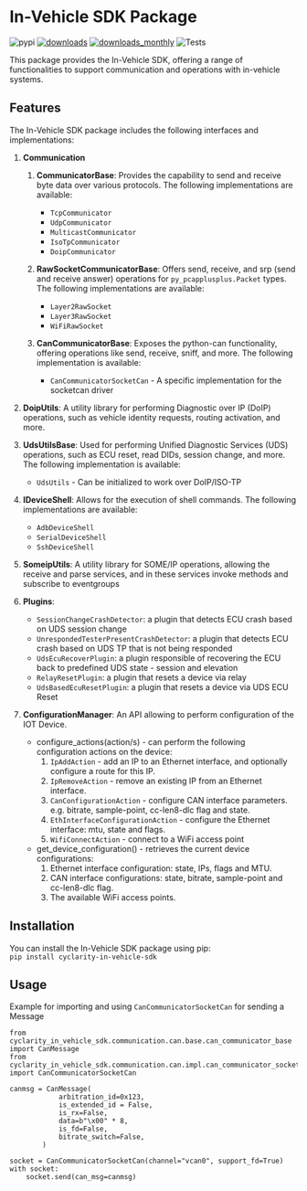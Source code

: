 # In-Vehicle SDK Package  

![pypi](https://img.shields.io/pypi/v/cyclarity-in-vehicle-sdk)
[![downloads](https://static.pepy.tech/badge/cyclarity-in-vehicle-sdk)](https://pepy.tech/projects/cyclarity-in-vehicle-sdk)
[![downloads_monthly](https://static.pepy.tech/badge/cyclarity-in-vehicle-sdk/month)](https://pepy.tech/projects/cyclarity-in-vehicle-sdk)
![Tests](https://github.com/CYMOTIVE/cyclarity-in-vehicle-sdk/actions/workflows/ci.yml/badge.svg)

This package provides the In-Vehicle SDK, offering a range of functionalities to support communication and operations with in-vehicle systems.  
  
## Features  
  
The In-Vehicle SDK package includes the following interfaces and implementations:  

1. **Communication**
    1. **CommunicatorBase**: Provides the capability to send and receive byte data over various protocols. The following implementations are available:  
        * `TcpCommunicator`  
        * `UdpCommunicator`
        * `MulticastCommunicator`  
        * `IsoTpCommunicator`  
        * `DoipCommunicator`  
    
    2. **RawSocketCommunicatorBase**: Offers send, receive, and srp (send and receive answer) operations for `py_pcapplusplus.Packet` types. The following implementations are available:  
        * `Layer2RawSocket`  
        * `Layer3RawSocket`  
        * `WiFiRawSocket`
    
    3. **CanCommunicatorBase**: Exposes the python-can functionality, offering operations like send, receive, sniff, and more. The following implementation is available:  
        * `CanCommunicatorSocketCan` - A specific implementation for the socketcan driver  
  
2. **DoipUtils**: A utility library for performing Diagnostic over IP (DoIP) operations, such as vehicle identity requests, routing activation, and more.  
  
3. **UdsUtilsBase**: Used for performing Unified Diagnostic Services (UDS) operations, such as ECU reset, read DIDs, session change, and more. The following implementation is available:  
    * `UdsUtils` - Can be initialized to work over DoIP/ISO-TP  
  
4. **IDeviceShell**: Allows for the execution of shell commands. The following implementations are available:  
    * `AdbDeviceShell`  
    * `SerialDeviceShell`  
    * `SshDeviceShell`  

5. **SomeipUtils**: A utility library for SOME/IP operations, allowing the receive and parse services, and in these services invoke methods and subscribe to eventgroups

6. **Plugins**:
    * `SessionChangeCrashDetector`: a plugin that detects ECU crash based on UDS session change
    * `UnrespondedTesterPresentCrashDetector`: a plugin that detects ECU crash based on UDS TP that is not being responded
    * `UdsEcuRecoverPlugin`: a plugin responsible of recovering the ECU back to predefined UDS state - session and elevation
    * `RelayResetPlugin`: a plugin that resets a device via relay
    * `UdsBasedEcuResetPlugin`: a plugin that resets a device via UDS ECU Reset

7. **ConfigurationManager**: An API allowing to perform configuration of the IOT Device.
    * configure_actions(action/s) - can perform the following configuration actions on the device:
        1. `IpAddAction` - add an IP to an Ethernet interface, and optionally configure a route for this IP.
        2. `IpRemoveAction` - remove an existing IP from an Ethernet interface.
        3. `CanConfigurationAction` - configure CAN interface parameters. e.g. bitrate, sample-point, cc-len8-dlc flag and state.
        4. `EthInterfaceConfigurationAction` - configure the Ethernet interface: mtu, state and flags.
        5. `WifiConnectAction` - connect to a WiFi access point
    * get_device_configuration() - retrieves the current device configurations:
        1. Ethernet interface configuration: state, IPs, flags and MTU.
        2. CAN interface configurations: state, bitrate, sample-point and cc-len8-dlc flag.
        3. The available WiFi access points. 

## Installation  
  
You can install the In-Vehicle SDK package using pip:  
`pip install cyclarity-in-vehicle-sdk`

## Usage

Example for importing and using `CanCommunicatorSocketCan` for sending a Message
```
from cyclarity_in_vehicle_sdk.communication.can.base.can_communicator_base import CanMessage
from cyclarity_in_vehicle_sdk.communication.can.impl.can_communicator_socketcan import CanCommunicatorSocketCan

canmsg = CanMessage(
            arbitration_id=0x123,
            is_extended_id = False,
            is_rx=False,
            data=b"\x00" * 8,
            is_fd=False,
            bitrate_switch=False,
        )

socket = CanCommunicatorSocketCan(channel="vcan0", support_fd=True)
with socket:
    socket.send(can_msg=canmsg)
```